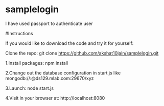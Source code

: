 # samplelogin

I have used passport to authenticate user


#Instructions


If you would like to download the code and try it for yourself:

Clone the repo: git clone https://github.com/akshat10jain/samplelogin.git
 
 1.Install packages: npm install

 2.Change out the database configuration in start.js like mongodb://<dbuser>:<dbpassword>@ds129.mlab.com:29670/xyz
 
 3.Launch: node start.js
 
 4.Visit in your browser at: http://localhost:8080
